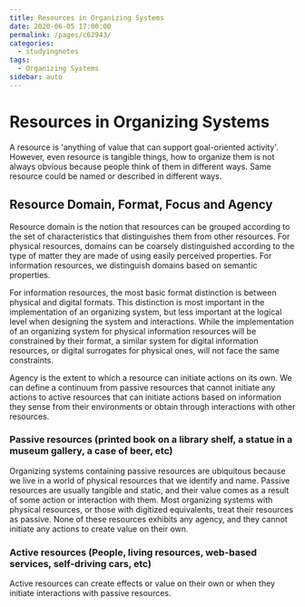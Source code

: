```yaml
---
title: Resources in Organizing Systems
date: 2020-06-05 17:00:00
permalink: /pages/c62943/
categories: 
  - studyingnotes
tags: 
  - Organizing Systems
sidebar: auto
---
```

# Resources in Organizing Systems

A resource is 'anything of value that can support goal-oriented activity'. However, even resource is tangible things, how to organize them is not always obvious because people think of them in different ways. Same resource could be named or described in different ways.

## Resource Domain, Format, Focus and Agency

Resource domain is the notion that resources can be grouped according to the set of characteristics that distinguishes them from other resources. For physical resources, domains can be coarsely distinguished according to the type of matter they are made of using easily perceived properties. For information resources, we distinguish domains based on semantic properties.

For information resources, the most basic format distinction is between physical and digital formats. This distinction is most important in the implementation of an organizing system, but less important at the logical level when designing the system and interactions. While the implementation of an organizing system for physical information resources will be constrained by their format, a similar system for digital information resources, or digital surrogates for physical ones, will not face the same constraints.

Agency is the extent to which a resource can initiate actions on its own. We can define a continuum from passive resources that cannot initiate any actions to active resources that can initiate actions based on information they sense from their environments or obtain through interactions with other resources.

### Passive resources (printed book on a library shelf, a statue in a museum gallery, a case of beer, etc)

Organizing systems containing passive resources are ubiquitous because we live in a world of physical resources that we identify and name. Passive resources are usually tangible and static, and their value comes as a result of some action or interaction with them. Most organizing systems with physical resources, or those with digitized equivalents, treat their resources as passive. None of these resources exhibits any agency, and they cannot initiate any actions to create value on their own.

### Active resources (People, living resources, web-based services, self-driving cars, etc)

Active resources can create effects or value on their own or when they initiate interactions with passive resources.


